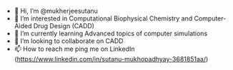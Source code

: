 - 👋 Hi, I’m @mukherjeesutanu
- 👀 I’m interested in Computational Biophysical Chemistry and Computer-Aided Drug Design (CADD)
- 🌱 I’m currently learning Advanced topics of computer simulations
- 💞️ I’m looking to collaborate on CADD
- 📫 How to reach me ping me on LinkedIn (https://www.linkedin.com/in/sutanu-mukhopadhyay-3681851aa/)

<!---
mukherjeesutanu/mukherjeesutanu is a ✨ special ✨ repository because its `README.md` (this file) appears on your GitHub profile.
You can click the Preview link to take a look at your changes.
--->
